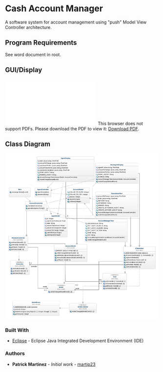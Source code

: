 # Cash Account Manager
A software system for account management using "push" Model View Controller architecture. 

## Program Requirements
See word document in root.
    
## GUI/Display
<object data="media/display.pdf" type="application/pdf" width="700px" height="700px">
    <embed src="media/display.pdf">
        This browser does not support PDFs. Please download the PDF to view it: <a href="media/display.pdf">Download PDF</a>.</p>
    </embed>
</object>

## Class Diagram
![MVC Account Manager Class Diagram](classDiagram/accountManagerClass.svg)

### Built With
* [Eclipse](https://eclipse.org/ide/) - Eclipse Java Integrated Development Environment (IDE)

### Authors
* **Patrick Martinez** - *Initial work* - [martip23](www.github.com/martip23)
